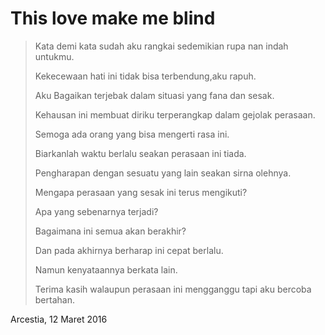 # This love make me blind
>Kata demi kata sudah aku rangkai sedemikian rupa nan indah untukmu.
>
>Kekecewaan hati ini tidak bisa terbendung,aku rapuh.
>
>Aku Bagaikan terjebak dalam situasi yang fana dan sesak.
>
>Kehausan ini membuat diriku terperangkap dalam gejolak perasaan.
>
>Semoga ada orang yang bisa mengerti rasa ini.
>
>Biarkanlah waktu berlalu seakan perasaan ini tiada.
>
>Pengharapan dengan sesuatu yang lain seakan sirna olehnya.
>
>Mengapa perasaan yang sesak ini terus mengikuti?
>
>Apa yang sebenarnya terjadi?
>
>Bagaimana ini semua akan berakhir?
>
>Dan pada akhirnya berharap ini cepat berlalu.
>
>Namun kenyataannya berkata lain.
>
>Terima kasih walaupun perasaan ini mengganggu tapi aku bercoba bertahan.

Arcestia, 12 Maret 2016
